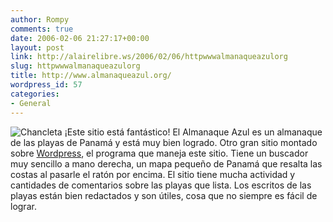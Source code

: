 ```yaml
---
author: Rompy
comments: true
date: 2006-02-06 21:27:17+00:00
layout: post
link: http://alairelibre.ws/2006/02/06/httpwwwalmanaqueazulorg
slug: httpwwwalmanaqueazulorg
title: http://www.almanaqueazul.org/
wordpress_id: 57
categories:
- General
---
```


![Chancleta](http://alairelibre.ws/wp-content/uploads/2006/02/chancleticon2.gif) ¡Este sitio está fantástico! El Almanaque Azul es un almanaque de las playas de Panamá y está muy bien logrado. Otro gran sitio montado sobre [Wordpress](http://wordpress.org), el programa que maneja este sitio. Tiene un buscador muy sencillo a mano derecha, un mapa pequeño de Panamá que resalta las costas al pasarle el ratón por encima. El sitio tiene mucha actividad y cantidades de comentarios sobre las playas que lista. Los escritos de las playas están bien redactados y son útiles, cosa que no siempre es fácil de lograr.
